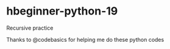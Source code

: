 # hbeginner-python-19
Recursive practice


Thanks to @codebasics for helping me do these python codes


